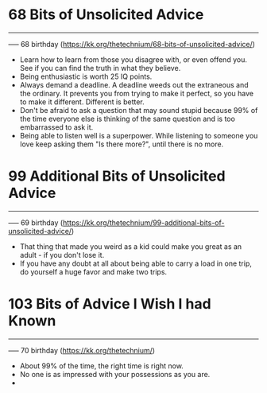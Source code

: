 # 68 Bits of Unsolicited Advice
---
––– 68 birthday (https://kk.org/thetechnium/68-bits-of-unsolicited-advice/)
- Learn how to learn from those you disagree with, or even offend you. See if you can find the truth in what they believe.
- Being enthusiastic is worth 25 IQ points.
- Always demand a deadline. A deadline weeds out the extraneous and the ordinary. It prevents you from trying to make it perfect, so you have to make it different. Different is better.
- Don't be afraid to ask a question that may sound stupid because 99% of the time everyone else is thinking of the same question and is too embarrassed to ask it.
- Being able to listen well is a superpower. While listening to someone you love keep asking them "Is there more?", until there is no more.

# 99 Additional Bits of Unsolicited Advice
---
––– 69 birthday (https://kk.org/thetechnium/99-additional-bits-of-unsolicited-advice/)

- That thing that made you weird as a kid could make you great as an adult - if you don't lose it.
- If you have any doubt at all about being able to carry a load in one trip, do yourself a huge favor and make two trips.

# 103 Bits of Advice I Wish I had Known
---
––– 70 birthday (https://kk.org/thetechnium/)

- About 99% of the time, the right time is right now.
- No one is as impressed with your possessions as you are.
- 
